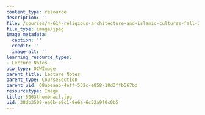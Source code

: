 ```yaml
---
content_type: resource
description: ''
file: /courses/4-614-religious-architecture-and-islamic-cultures-fall-2002/38db3509ea0be9c19e6a6c52a9f0c0b5_5063thumbnail.jpg
file_type: image/jpeg
image_metadata:
  caption: ''
  credit: ''
  image-alt: ''
learning_resource_types:
- Lecture Notes
ocw_type: OCWImage
parent_title: Lecture Notes
parent_type: CourseSection
parent_uid: 68abeaab-4eff-532c-e858-18d3ffb567bd
resourcetype: Image
title: 5063thumbnail.jpg
uid: 38db3509-ea0b-e9c1-9e6a-6c52a9f0c0b5
---
```

